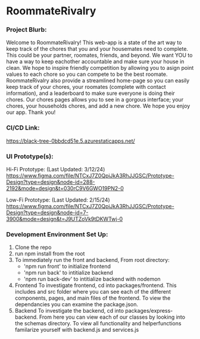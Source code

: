 # RoommateRivalry

### Project Blurb:
Welcome to RoommateRivalry! This web-app is a state of the art way to keep track of the chores that you and your housemates need to complete. This could be your partner, roomates, friends, and beyond. We want YOU to have a way to keep eachother accountable and make sure your house in clean. We hope to inspire friendly competition by allowing you to asign point values to each chore so you can compete to be the best roomate. RoommateRivalry also provide a streamlined home-page so you can easily keep track of your chores, your roomates (complete with contact information), and a leaderboard to make sure everyone is doing their chores. Our chores pages allows you to see in a gorgous interface; your chores, your households chores, and add a new chore. We hope you enjoy our app. Thank you! 

### CI/CD Link:
https://black-tree-0bbdcd51e.5.azurestaticapps.net/

### UI Prototype(s):
Hi-Fi Prototype: (Last Updated: 3/12/24)
https://www.figma.com/file/NTCxJ7Z0QpiJkA3RhJJGSC/Prototype-Design?type=design&node-id=288-2192&mode=design&t=030rC9V6GWO19PN2-0

Low-Fi Prototype: (Last Updated: 2/15/24)
https://www.figma.com/file/NTCxJ7Z0QpiJkA3RhJJGSC/Prototype-Design?type=design&node-id=7-3900&mode=design&t=J9UTZoVk9tDKWTwj-0

### Development Environment Set Up:
1. Clone the repo
2. run npm install from the root
3. To immediately run the front and backend, 
    From root directory:
    - 'npm run front' to initialize frontend
    - 'npm run back' to intitialize backend
    - 'npm run back-dev' to intitialize backend with nodemon
4. Frontend
    To investigate frontend, cd into packages/frontend.
    This includes and src folder where you can see each of the different components, pages, and main files of the frontend.
    To view the dependancies you can examine the package.json.
5. Backend
   To investigate the backend, cd into packages/express-backend.
   From here you can view each of our classes by looking into the schemas directory.
   To view all functionality and helperfunctions familarize yourself with backend.js and services.js
